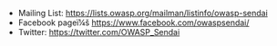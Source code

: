 * Mailing List: <https://lists.owasp.org/mailman/listinfo/owasp-sendai>
* Facebook pageï¼š <https://www.facebook.com/owaspsendai/>
* Twitter: <https://twitter.com/OWASP_Sendai>

